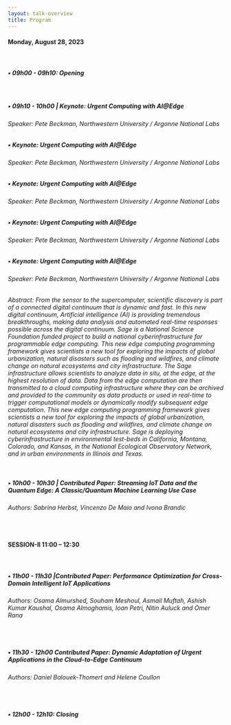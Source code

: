 ```yaml
---
layout: talk-overview
title: Program
---
```


<h4>
Monday, August 28, 2023
</h4>
<br>

<h5>• 09h00 - 09h10:  Opening</h5>
<br>

<h5>• 09h10 - 10h00 | Keynote:  Urgent Computing with AI@Edge</h5>
  <h6>Speaker: Pete Beckman, Northwestern University / Argonne National Labs </h6>

<h5>• Keynote:  Urgent Computing with AI@Edge</h5>
  <h6>Speaker: Pete Beckman, Northwestern University / Argonne National Labs </h6>

<h5>• Keynote:  Urgent Computing with AI@Edge</h5>
  <h6>Speaker: Pete Beckman, Northwestern University / Argonne National Labs </h6>

  <h5>• Keynote:  Urgent Computing with AI@Edge</h5>
  <h6>Speaker: Pete Beckman, Northwestern University / Argonne National Labs </h6>

  <h5>• Keynote:  Urgent Computing with AI@Edge</h5>
  <h6>Speaker: Pete Beckman, Northwestern University / Argonne National Labs </h6>

<p> <em> Abstract: From the sensor to the supercomputer, scientific discovery is part of a connected digital continuum that is dynamic and fast. In this new digital continuum, Artificial intelligence (AI) is providing tremendous breakthroughs, making data analysis and automated real-time responses possible across the digital continuum. Sage is a National Science Foundation funded project to build a national cyberinfrastructure for programmable edge computing. This new edge computing programming framework gives scientists a new tool for exploring the impacts of global urbanization, natural disasters such as flooding and wildfires, and climate change on natural ecosystems and city infrastructure. The Sage infrastructure allows scientists to analyze
data in situ, at the edge, at the highest resolution of data. Data from the edge computation are then transmitted to a cloud computing infrastructure where they can be archived and provided to the community as data products or used in real-time to trigger computational models or dynamically modify subsequent edge computation. This new edge computing programming framework gives scientists a new tool for exploring the impacts of global urbanization, natural disasters such as flooding and wildfires, and climate change on natural ecosystems and city infrastructure. Sage is deploying cyberinfrastructure in environmental test-beds in California, Montana, Colorado, and Kansas, in the National Ecological Observatory Network, and in urban environments in Illinois and Texas. </em> </p>
<br>

 <h5>• 10h00 - 10h30 | Contributed Paper: Streaming IoT Data and the Quantum Edge: A Classic/Quantum Machine Learning Use Case </h5>
   <h6> Authors: Sabrina Herbst, Vincenzo De Maio and Ivona Brandic </h6>
<br>

<h4>
SESSION-II 11:00 – 12:30
</h4>
<br>

<h5>• 11h00 - 11h30 |Contributed Paper: Performance Optimization for Cross-Domain Intelligent IoT Applications </h5>
<h6> Authors: Osama Almurshed, Souham Meshoul, Asmail Muftah, Ashish Kumar Kaushal, Osama Almoghamis, Ioan Petri, Nitin Auluck and Omer Rana </h6>
<br>

<h5>• 11h30 - 12h00 Contributed Paper: Dynamic Adaptation of Urgent Applications in the Cloud-to-Edge Continuum </h5>
<h6> Authors: Daniel Balouek-Thomert and Helene Coullon </h6>
<br>

<h5>• 12h00 - 12h10:  Closing</h5>